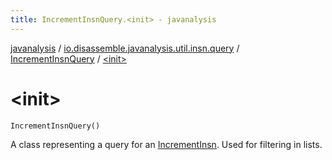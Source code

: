 ```yaml
---
title: IncrementInsnQuery.<init> - javanalysis
---
```


[javanalysis](../../index.html) / [io.disassemble.javanalysis.util.insn.query](../index.html) / [IncrementInsnQuery](index.html) / [&lt;init&gt;](./-init-.html)

# &lt;init&gt;

`IncrementInsnQuery()`

A class representing a query for an [IncrementInsn](../../io.disassemble.javanalysis.insn/-increment-insn/index.html).
Used for filtering in lists.

